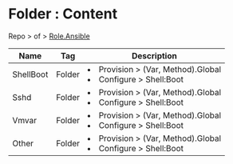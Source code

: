 # Folder : Content

Repo > of > [Role.Ansible][Role_Whatis]

|Name|Tag|Description|
|--|--|--|
|ShellBoot|Folder|<li>Provision > (Var, Method).Global</li><li>Configure > Shell:Boot</li>|
|Sshd|Folder|<li>Provision > (Var, Method).Global</li><li>Configure > Shell:Boot</li>|
|Vmvar|Folder|<li>Provision > (Var, Method).Global</li><li>Configure > Shell:Boot</li>|
|Other|Folder|<li>Provision > (Var, Method).Global</li><li>Configure > Shell:Boot</li>|


[//]: #(Reference)

[Role_Whatis]:          /topic/ep/ansible/whatis/role_whatis.md  "Whatis > Ansible : Role"

